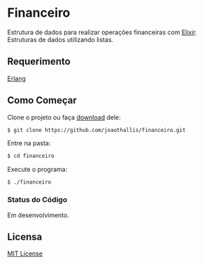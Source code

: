 # Financeiro

Estrutura de dados para realizar operações financeiras com [Elixir](http://elixir-lang.github.io/). Estruturas de dados utilizando listas.

## Requerimento

[Erlang](http://www.erlang.org/downloads)

## Como Começar

Clone o projeto ou faça [download](https://github.com/joaothallis/financeiro.git) dele:

```sh
$ git clone https://github.com/joaothallis/financeiro.git
```

Entre na pasta:

```sh
$ cd financeiro
```

Execute o programa:

```
$ ./financeiro
```

### Status do Código
Em desenvolvimento.

## Licensa
[MIT License](https://en.wikipedia.org/wiki/MIT_License)

